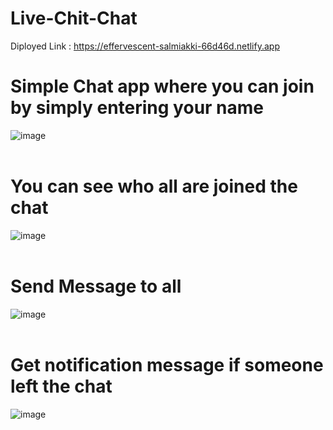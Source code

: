 # Live-Chit-Chat

Diployed Link :  <a href="https://effervescent-salmiakki-66d46d.netlify.app">https://effervescent-salmiakki-66d46d.netlify.app</a>


# Simple Chat app where you can join by simply entering your name 

![image](https://user-images.githubusercontent.com/119391188/233707912-9625d876-7535-47dc-9be7-be63fc64314a.png)
 <br>
 <br>

 # You can see who all are joined the chat 

![image](https://user-images.githubusercontent.com/119391188/233708355-69b7b54d-8fea-45b0-ac98-5fafdc5bdb11.png)
 <br>
 <br>

 # Send Message to all 

![image](https://user-images.githubusercontent.com/119391188/233708895-15e92e3b-a407-4aea-a11a-aa8dad3b32e2.png)
 <br>
 <br>

 # Get notification message if someone left the chat
![image](https://user-images.githubusercontent.com/119391188/233709207-9bb81daa-8286-4a0b-8862-39bf1b59fc09.png)

